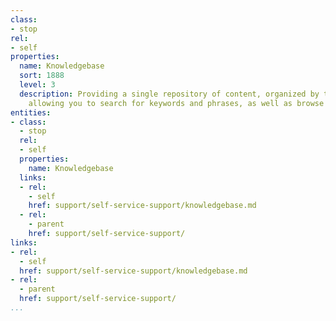 ```yaml
---
class:
- stop
rel:
- self
properties:
  name: Knowledgebase
  sort: 1888
  level: 3
  description: Providing a single repository of content, organized by title, and tag,
    allowing you to search for keywords and phrases, as well as browse for answers.
entities:
- class:
  - stop
  rel:
  - self
  properties:
    name: Knowledgebase
  links:
  - rel:
    - self
    href: support/self-service-support/knowledgebase.md
  - rel:
    - parent
    href: support/self-service-support/
links:
- rel:
  - self
  href: support/self-service-support/knowledgebase.md
- rel:
  - parent
  href: support/self-service-support/
...
```

